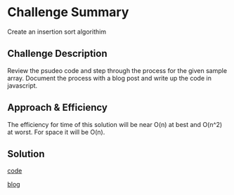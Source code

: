 # Challenge Summary
Create an insertion sort algorithim

## Challenge Description
Review the psudeo code and step through the process for the given sample array. Document the process with a blog post and write up the code in javascript.

## Approach & Efficiency
The efficiency for time of this solution will be near O(n) at best and O(n^2) at worst. For space it will be O(n).

## Solution
[code](https://github.com/tskyles-401-advanced-javascript/data-structures-and-algorithims/blob/master/Sorting/insertionSort/insertionSort.js)

[blog](https://github.com/tskyles-401-advanced-javascript/data-structures-and-algorithims/blob/master/Sorting/insertionSort/blog.md)